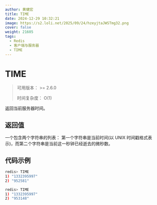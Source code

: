 ```yaml
---
author: 黄健宏
title: TIME
date: 2024-12-29 10:32:21
image: https://s2.loli.net/2025/09/24/hzeyjtaJWSTmg32.png
cover: false
weight: 21605
tags:
  - Redis
  - 客户端与服务器
  - TIME
---
```


# TIME

> 可用版本： >= 2.6.0
> 
> 时间复杂度： O(1)

返回当前服务器时间。

## 返回值

一个包含两个字符串的列表： 第一个字符串是当前时间(以 UNIX 时间戳格式表示)，而第二个字符串是当前这一秒钟已经逝去的微秒数。

## 代码示例

```bash
redis> TIME
1) "1332395997"
2) "952581"

redis> TIME
1) "1332395997"
2) "953148"
```